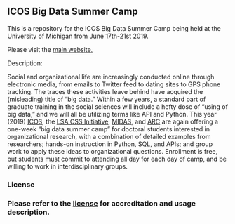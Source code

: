 ICOS Big Data Summer Camp
-------------------------

This is a repository for the ICOS Big Data Summer Camp being held at the University of Michigan from June 17th-21st 2019.

Please visit the [main website.](https://icosbigdatacamp.github.io/2019-summer-camp/)

Description: 

Social and organizational life are increasingly conducted online through electronic media, from emails to Twitter feed to dating sites to GPS phone tracking. The traces these activities leave behind have acquired the (misleading) title of “big data.” Within a few years, a standard part of graduate training in the social sciences will include a hefty dose of “using of big data,” and we will all be utilizing terms like API and Python. This year (2019) [ICOS](https://www.icos.umich.edu/about), the [LSA CSS Initiative](https://lsa.umich.edu/cscs/css-initiative.html), [MIDAS](http://midas.umich.edu/), and [ARC](http://arc.umich.edu/) are again offering a one-week “big data summer camp” for doctoral students interested in organizational research, with a combination of detailed examples from researchers; hands-on instruction in Python, SQL, and APIs; and group work to apply these ideas to organizational questions.  Enrollment is free, but students must commit to attending all day for each day of camp, and be willing to work in interdisciplinary groups.


### License
### Please refer to the [license](https://github.com/ICOSBigDataCamp/2019-summer-camp/blob/master/LICENSE.md) for accreditation and usage description. 




